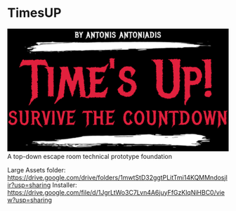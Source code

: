 # TimesUP
<img src="Logo.png">
A top-down escape room technical prototype foundation



Large Assets folder: https://drive.google.com/drive/folders/1mwtStD32ggtPLitTmi14KQMMndosjlir?usp=sharing
Installer: https://drive.google.com/file/d/1JgrLtWo3C7Lvn4A6juyFfGzKlqNiHBC0/view?usp=sharing
